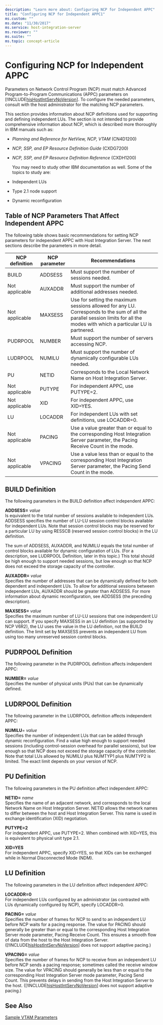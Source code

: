 ```yaml
---
description: "Learn more about: Configuring NCP for Independent APPC"
title: "Configuring NCP for Independent APPC1"
ms.custom: ""
ms.date: "11/30/2017"
ms.service: host-integration-server
ms.reviewer: ""
ms.suite: ""
ms.topic: concept-article
---
```

# Configuring NCP for Independent APPC
Parameters on Network Control Program (NCP) must match Advanced Program-to-Program Communications (APPC) parameters on [!INCLUDE[hisHostIntServNoVersion](../includes/hishostintservnoversion-md.md)]. To configure the needed parameters, consult with the host administrator for the matching NCP parameters.  
  
 This section provides information about NCP definitions used for supporting and defining independent LUs. The section is not intended to provide comprehensive information about NCP, which is described more thoroughly in IBM manuals such as:  
  
- *Planning and Reference for NetView, NCP, VTAM* (CN4D1200)  
  
- *NCP, SSP, and EP Resource Definition Guide* (CXDG7200)  
  
- *NCP, SSP, and EP Resource Definition Reference* (CXDH1200)  
  
  You may need to study other IBM documentation as well. Some of the topics to study are:  
  
- Independent LUs  
  
- Type 2.1 node support  
  
- Dynamic reconfiguration  
  
## Table of NCP Parameters That Affect Independent APPC  
 The following table shows basic recommendations for setting NCP parameters for independent APPC with Host Integration Server. The next sections describe the parameters in more detail.  
  
|NCP definition|NCP parameter|Recommendations|  
|--------------------|-------------------|---------------------|  
|BUILD|ADDSESS|Must support the number of sessions needed.|  
|Not applicable|AUXADDR|Must support the number of additional addresses needed.|  
|Not applicable|MAXSESS|Use for setting the maximum sessions allowed for any LU. Corresponds to the sum of all the parallel session limits for all the modes with which a particular LU is partnered.|  
|PUDRPOOL|NUMBER|Must support the number of servers accessing NCP.|  
|LUDRPOOL|NUMILU|Must support the number of dynamically configurable LUs needed.|  
|PU|NETID|Corresponds to the Local Network Name on Host Integration Server.|  
|Not applicable|PUTYPE|For independent APPC, use PUTYPE=2.|  
|Not applicable|XID|For independent APPC, use XID=YES.|  
|LU|LOCADDR|For independent LUs with set definitions, use LOCADDR=0.|  
|Not applicable|PACING|Use a value greater than or equal to the corresponding Host Integration Server parameter, the Pacing Receive Count in the mode.|  
|Not applicable|VPACING|Use a value less than or equal to the corresponding Host Integration Server parameter, the Pacing Send Count in the mode.|  
  
## BUILD Definition  
 The following parameters in the BUILD definition affect independent APPC:  
  
 **ADDSESS=** *value*  
 Is equivalent to the total number of sessions available to independent LUs. ADDSESS specifies the number of LU-LU session control blocks available for independent LUs. Note that session control blocks may be reserved for a particular LU by using RESSCB (reserved session control blocks) in the LU definition.  
  
 The sum of ADDSESS, AUXADDR, and NUMILU equals the total number of control blocks available for dynamic configuration of LUs. (For a description, see LUDRPOOL Definition, later in this topic.) This total should be high enough to support needed sessions, but low enough so that NCP does not exceed the storage capacity of the controller.  
  
 **AUXADDR=** *value*  
 Specifies the number of addresses that can be dynamically defined for both dependent and independent LUs. To allow for additional sessions between independent LUs, AUXADDR should be greater than ADDSESS. For more information about dynamic reconfiguration, see ADDSESS (the preceding description).  
  
 **MAXSESS=** *value*  
 Specifies the maximum number of LU-LU sessions that one independent LU can support. If you specify MAXSESS in an LU definition (as supported by NCP V6R2), the LU uses the value in the LU definition, not the BUILD definition. The limit set by MAXSESS prevents an independent LU from using too many unreserved session control blocks.  
  
## PUDRPOOL Definition  
 The following parameter in the PUDRPOOL definition affects independent APPC:  
  
 **NUMBER=** *value*  
 Specifies the number of physical units (PUs) that can be dynamically defined.  
  
## LUDRPOOL Definition  
 The following parameter in the LUDRPOOL definition affects independent APPC:  
  
 **NUMILU**= *value*  
 Specifies the number of independent LUs that can be added through dynamic reconfiguration. Find a value high enough to support needed sessions (including control-session overhead for parallel sessions), but low enough so that NCP does not exceed the storage capacity of the controller. Note that total LUs allowed by NUMILU plus NUMTYP1 plus NUMTYP2 is limited. The exact limit depends on your version of NCP.  
  
## PU Definition  
 The following parameters in the PU definition affect independent APPC:  
  
 **NETID=** *name*  
 Specifies the name of an adjacent network, and corresponds to the local Network Name on Host Integration Server. NETID allows the network names to differ between the host and Host Integration Server. This name is used in exchange identification (XID) negotiation.  
  
 **PUTYPE=2**  
 For independent APPC, use PUTYPE=2. When combined with XID=YES, this is equivalent to physical unit type 2.1.  
  
 **XID=YES**  
 For independent APPC, specify XID=YES, so that XIDs can be exchanged while in Normal Disconnected Mode (NDM).  
  
## LU Definition  
 The following parameters in the LU definition affect independent APPC:  
  
 **LOCADDR=0**  
 For independent LUs configured by an administrator (as contrasted with LUs dynamically configured by NCP), specify LOCADDR=0.  
  
 **PACING=** *value*  
 Specifies the number of frames for NCP to send to an independent LU before NCP waits for a pacing response. The value for PACING should generally be greater than or equal to the corresponding Host Integration Server mode parameter, Pacing Receive Count. This ensures a smooth flow of data from the host to the Host Integration Server. ([!INCLUDE[hisHostIntServNoVersion](../includes/hishostintservnoversion-md.md)] does not support adaptive pacing.)  
  
 **VPACING=** *value*  
 Specifies the number of frames for NCP to receive from an independent LU before NCP sends a pacing response; sometimes called the receive window size. The value for VPACING should generally be less than or equal to the corresponding Host Integration Server mode parameter, Pacing Send Count. This prevents delays in sending from the Host Integration Server to the host. ([!INCLUDE[hisHostIntServNoVersion](../includes/hishostintservnoversion-md.md)] does not support adaptive pacing.)  
  
## See Also  
 [Sample VTAM Parameters](../core/sample-vtam-parameters1.md)
